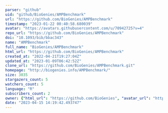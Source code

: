 ```yaml
---
parser: "github"
uid: "github/BioGenies/AMPBenchmark"
url: "https://github.com/BioGenies/AMPBenchmark"
timestamp: "2023-01-22 00:40:58.680039"
avatar: "https://avatars.githubusercontent.com/u/70942725?v=4"
repo_url: "https://github.com/BioGenies/AMPBenchmark"
doi: "10.1093/bib/bbac343"
name: "AMPBenchmark"
full_name: "BioGenies/AMPBenchmark"
html_url: "https://github.com/BioGenies/AMPBenchmark"
created_at: "2022-04-21T19:27:04Z"
updated_at: "2023-01-09T06:42:52Z"
clone_url: "https://github.com/BioGenies/AMPBenchmark.git"
homepage: "http://biogenies.info/AMPBenchmark/"
size: 3035
stargazers_count: 5
watchers_count: 5
language: "R"
subscribers_count: 2
owner: {"html_url": "https://github.com/BioGenies", "avatar_url": "https://avatars.githubusercontent.com/u/70942725?v=4", "login": "BioGenies", "type": "Organization"}
date: "2023-04-15 14:19:42.493747"
---
```


